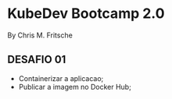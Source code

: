 # KubeDev Bootcamp 2.0
By Chris M. Fritsche

## DESAFIO 01
- Containerizar a aplicacao;
- Publicar a imagem no Docker Hub;